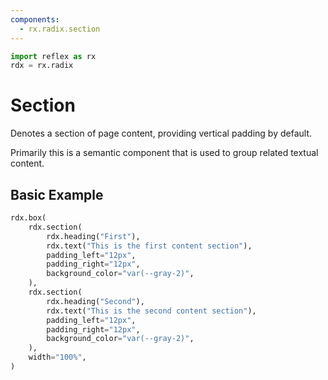 ```yaml
---
components:
  - rx.radix.section
---
```


```python exec
import reflex as rx
rdx = rx.radix
```

# Section

Denotes a section of page content, providing vertical padding by default.

Primarily this is a semantic component that is used to group related textual content.

## Basic Example

```python demo
rdx.box(
    rdx.section(
        rdx.heading("First"),
        rdx.text("This is the first content section"),
        padding_left="12px",
        padding_right="12px",
        background_color="var(--gray-2)",
    ),
    rdx.section(
        rdx.heading("Second"),
        rdx.text("This is the second content section"),
        padding_left="12px",
        padding_right="12px",
        background_color="var(--gray-2)",
    ),
    width="100%",
)
```